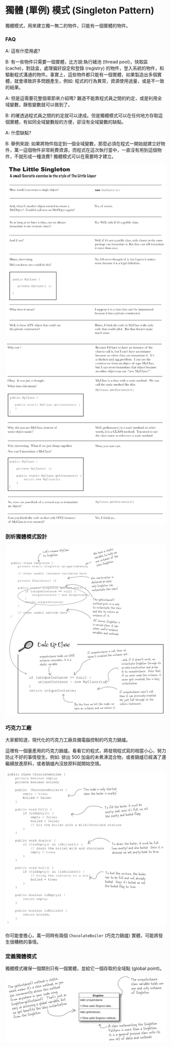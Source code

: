 # 獨體 (單例) 模式 (Singleton Pattern)

獨體模式，用來建立獨一無二的物件，只能有一個實體的物件。

### FAQ
A: 這有什麼用處?

B: 有一些物件只需要一個實體，比方說:執行緒池 (thread pool)，快取區 (cache)，對話盒，處理偏好設定和登錄 (registry) 的物件，登入系統的物件，和驅動程式溝通的物件。事實上，這些物件都只能有一個實體，如果製造出多個實體，就會導致許多問題產生，例如: 程式的行為異常，資源使用過量，或是不一致的結果。

A: 但是這需要花整個章節來介紹嗎? 難道不能靠程式員之間的約定，或是利用全域變數，靜態變數就可以做到了。

B: 的確透過程式員之間的約定就可以達成。但是獨體模式可以在任何地方存取這個實體，有如同全域變數般的方便，卻沒有全域變數的缺點。

A: 什麼缺點?

B: 舉例來說: 如果將物件指定到一個全域變數，那麼必須在程式一開始就建立好物件，萬一這個物件非常耗費資源，而程式在這次執行當中，一直沒有用到這個物件，不就形成一種浪費? 獨體模式可以在需要時才建立。

![5_1](images/5_1.PNG)

![5_2](images/5_2.PNG)

### 剖析獨體模式設計

![5_3](images/5_3.PNG)

### 巧克力工廠
大家都知道，現代化的巧克力工廠具備電腦控制的巧克力鍋爐。

這裡有一個量產用的巧克力鍋爐。看看它的程式，將發現程式寫的相當小心，努力防止不好的事情發生。例如: 排出 500 加侖的未煮沸混合物，或者鍋爐已經滿了還繼續放進原料，或者鍋爐內沒放原料就開始空燒。

![5_4](images/5_4.PNG)

你可能會擔心，萬一同時有兩個 `ChocolateBoiler` (巧克力鍋爐) 實體，可能將發生很糟糕的事情。

### 定義獨體模式
獨體模式確保一個類別只有一個實體，並給它一個存取的全域點 (global point)。

![5_5](images/5_5.PNG)
